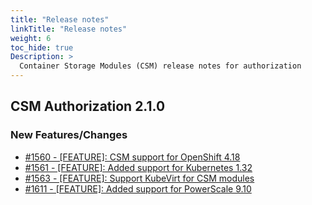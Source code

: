 ```yaml
---
title: "Release notes"
linkTitle: "Release notes"
weight: 6 
toc_hide: true
Description: >
  Container Storage Modules (CSM) release notes for authorization
---
```



## CSM Authorization 2.1.0

### New Features/Changes

- [#1560 - [FEATURE]: CSM support for OpenShift 4.18](https://github.com/dell/csm/issues/1560)
- [#1561 - [FEATURE]: Added support for Kubernetes 1.32 ](https://github.com/dell/csm/issues/1561)
- [#1563 - [FEATURE]: Support KubeVirt for CSM modules](https://github.com/dell/csm/issues/1563)
- [#1611 - [FEATURE]: Added support for PowerScale 9.10](https://github.com/dell/csm/issues/1611)